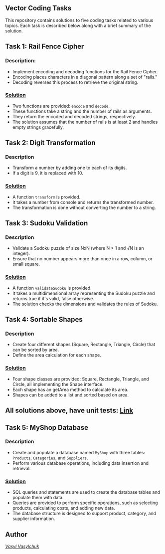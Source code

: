 ## Vector Coding Tasks

This repository contains solutions to five coding tasks related to various topics. 
Each task is described below along with a brief summary of the solution.

## Task 1: Rail Fence Cipher

### Description:
* Implement encoding and decoding functions for the Rail Fence Cipher.
* Encoding places characters in a diagonal pattern along a set of "rails."
* Decoding reverses this process to retrieve the original string.

### [Solution](https://github.com/V-Vasylchuk/vector.tasks/blob/c6f237c20020c026d4d464e3579188a9381d695b/src/main/java/first/RailFenceCipherEncoder.java)
*   Two functions are provided: `encode` and `decode`.
*   These functions take a string and the number of rails as arguments.
*   They return the encoded and decoded strings, respectively.
*   The solution assumes that the number of rails is at least 2 and handles empty strings gracefully.

## Task 2: Digit Transformation
### Description
* Transform a number by adding one to each of its digits.
* If a digit is 9, it is replaced with 10.

### [Solution](https://github.com/V-Vasylchuk/vector.tasks/blob/c6f237c20020c026d4d464e3579188a9381d695b/src/main/java/second/DigitsTransformer.java)
* A function `transform` is provided.
* It takes a number from console and returns the transformed number.
* The transformation is done without converting the number to a string.

## Task 3: Sudoku Validation
### Description
* Validate a Sudoku puzzle of size NxN (where N > 1 and √N is an integer).
* Ensure that no number appears more than once in a row, column, or small square.

### [Solution](https://github.com/V-Vasylchuk/vector.tasks/blob/c6f237c20020c026d4d464e3579188a9381d695b/src/main/java/third/SudokuValidator.java)
* A function `validateSudoku` is provided.
* It takes a multidimensional array representing the Sudoku puzzle and returns true if it's valid, false otherwise.
* The solution checks the dimensions and validates the rules of Sudoku.

## Task 4: Sortable Shapes
### Description
* Create four different shapes (Square, Rectangle, Triangle, Circle) that can be sorted by area.
* Define the area calculation for each shape.

### [Solution](https://github.com/V-Vasylchuk/vector.tasks/blob/c6f237c20020c026d4d464e3579188a9381d695b/src/main/java/fourth)
* Four shape classes are provided: Square, Rectangle, Triangle, and Circle, all implementing the Shape interface.
* Each shape has an getArea method to calculate its area.
* Shapes can be added to a list and sorted based on area.

## All solutions above, have unit tests: [Link](https://github.com/V-Vasylchuk/vector.tasks/blob/c6f237c20020c026d4d464e3579188a9381d695b/src/test/java)

## Task 5: MyShop Database
### Description
* Create and populate a database named `MyShop` with three tables: `Products`, `Categories`, and `Suppliers`.
* Perform various database operations, including data insertion and retrieval.

### [Solution](https://github.com/V-Vasylchuk/vector.tasks/blob/c6f237c20020c026d4d464e3579188a9381d695b/src/main/resources/fifth/init_db.sql)
* SQL queries and statements are used to create the database tables and populate them with data.
* Queries are provided to perform specific operations, such as selecting products, calculating costs, and adding new data.
* The database structure is designed to support product, category, and supplier information.

## Author
_[Vasyl Vasylchuk](https://www.linkedin.com/in/vasyl-vasylchuk-632303273/)_